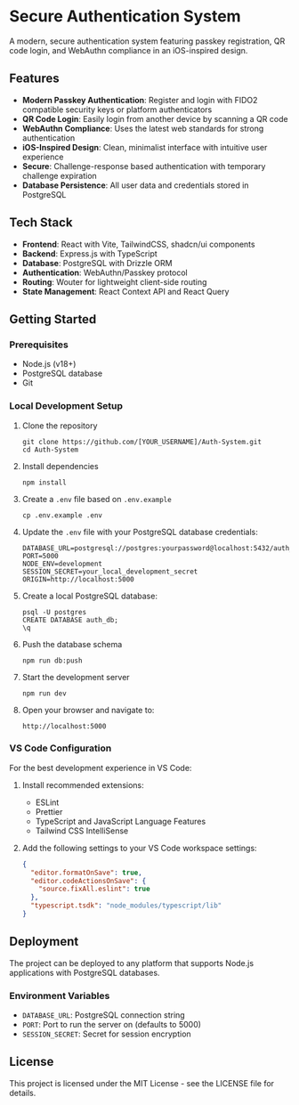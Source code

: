 # Secure Authentication System

A modern, secure authentication system featuring passkey registration, QR code login, and WebAuthn compliance in an iOS-inspired design.

## Features

- **Modern Passkey Authentication**: Register and login with FIDO2 compatible security keys or platform authenticators
- **QR Code Login**: Easily login from another device by scanning a QR code
- **WebAuthn Compliance**: Uses the latest web standards for strong authentication
- **iOS-Inspired Design**: Clean, minimalist interface with intuitive user experience
- **Secure**: Challenge-response based authentication with temporary challenge expiration
- **Database Persistence**: All user data and credentials stored in PostgreSQL

## Tech Stack

- **Frontend**: React with Vite, TailwindCSS, shadcn/ui components
- **Backend**: Express.js with TypeScript
- **Database**: PostgreSQL with Drizzle ORM
- **Authentication**: WebAuthn/Passkey protocol
- **Routing**: Wouter for lightweight client-side routing
- **State Management**: React Context API and React Query

## Getting Started

### Prerequisites

- Node.js (v18+)
- PostgreSQL database
- Git

### Local Development Setup

1. Clone the repository
   ```
   git clone https://github.com/[YOUR_USERNAME]/Auth-System.git
   cd Auth-System
   ```

2. Install dependencies
   ```
   npm install
   ```

3. Create a `.env` file based on `.env.example`
   ```
   cp .env.example .env
   ```

4. Update the `.env` file with your PostgreSQL database credentials:
   ```
   DATABASE_URL=postgresql://postgres:yourpassword@localhost:5432/auth_db
   PORT=5000
   NODE_ENV=development
   SESSION_SECRET=your_local_development_secret
   ORIGIN=http://localhost:5000
   ```

5. Create a local PostgreSQL database:
   ```
   psql -U postgres
   CREATE DATABASE auth_db;
   \q
   ```

6. Push the database schema
   ```
   npm run db:push
   ```

7. Start the development server
   ```
   npm run dev
   ```

8. Open your browser and navigate to:
   ```
   http://localhost:5000
   ```

### VS Code Configuration

For the best development experience in VS Code:

1. Install recommended extensions:
   - ESLint
   - Prettier
   - TypeScript and JavaScript Language Features
   - Tailwind CSS IntelliSense

2. Add the following settings to your VS Code workspace settings:
   ```json
   {
     "editor.formatOnSave": true,
     "editor.codeActionsOnSave": {
       "source.fixAll.eslint": true
     },
     "typescript.tsdk": "node_modules/typescript/lib"
   }
   ```

## Deployment

The project can be deployed to any platform that supports Node.js applications with PostgreSQL databases.

### Environment Variables

- `DATABASE_URL`: PostgreSQL connection string
- `PORT`: Port to run the server on (defaults to 5000)
- `SESSION_SECRET`: Secret for session encryption

## License

This project is licensed under the MIT License - see the LICENSE file for details.